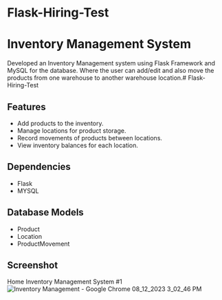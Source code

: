 # Flask-Hiring-Test

# Inventory Management System
Developed an Inventory Management system using Flask Framework and MySQL for the database. Where the user can add/edit and also move the products from one warehouse to another warehouse location.# Flask-Hiring-Test

## Features

- Add products to the inventory.
- Manage locations for product storage.
- Record movements of products between locations.
- View inventory balances for each location.

## Dependencies

- Flask
- MYSQL

## Database Models

- Product
- Location
- ProductMovement

## Screenshot

Home Inventory Management System #1
![Inventory Management - Google Chrome 08_12_2023 3_02_46 PM](https://github.com/dipin736/Flask-Hiring-Test/assets/114206930/21afd919-ca5d-4390-85b6-f50008cd4553)

